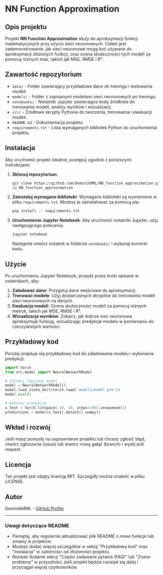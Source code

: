 # **NN Function Approximation**

## **Opis projektu**

Projekt **NN Function Approximation** służy do aproksymacji funkcji matematycznych przy użyciu sieci neuronowych. Celem jest zademonstrowanie, jak sieci neuronowe mogą być używane do aproksymacji złożonych funkcji, oraz ocena skuteczności tych modeli za pomocą różnych miar, takich jak MSE, RMSE i R².

## **Zawartość repozytorium**

- `data/` - Folder zawierający przykładowe dane do treningu i testowania modeli.
- `models/` - Folder z zapisanymi modelami sieci neuronowych po treningu.
- `notebooks/` - Notatniki Jupyter zawierające kody źródłowe do trenowania modeli, analizy wyników i wizualizacji.
- `src/` - Źródłowe skrypty Pythona do tworzenia, trenowania i ewaluacji modeli.
- `README.md` - Dokumentacja projektu.
- `requirements.txt` - Lista wymaganych bibliotek Python do uruchomienia projektu.

## **Instalacja**

Aby uruchomić projekt lokalnie, postępuj zgodnie z poniższymi instrukcjami:

1. **Sklonuj repozytorium**:
    ```bash
    git clone https://github.com/DominikMML/NN_function_approximation.git
    cd NN_function_approximation
    ```

2. **Zainstaluj wymagane biblioteki**:
    Wymagane biblioteki są wymienione w pliku `requirements.txt`. Możesz je zainstalować za pomocą pip:
    ```bash
    pip install -r requirements.txt
    ```

3. **Uruchomienie Jupyter Notebook**:
    Aby uruchomić notatniki Jupyter, użyj następującego polecenia:
    ```bash
    jupyter notebook
    ```
    Następnie otwórz notatnik w folderze `notebooks/` i wykonaj komórki kodu.

## **Użycie**

Po uruchomieniu Jupyter Notebook, przejdź przez kroki opisane w notatnikach, aby:

1. **Załadować dane**: Przygotuj dane wejściowe do aproksymacji.
2. **Trenować modele**: Użyj dostarczonych skryptów do trenowania modeli sieci neuronowych na danych.
3. **Ewaluacja modeli**: Ocena skuteczności modeli za pomocą różnych metryk, takich jak MSE, RMSE i R².
4. **Wizualizacja wyników**: Zobacz, jak dobrze sieć neuronowa aproksymuje funkcję, wizualizując predykcje modelu w porównaniu do rzeczywistych wartości.

## **Przykładowy kod**

Poniżej znajduje się przykładowy kod do załadowania modelu i wykonania predykcji:

```python
import torch
from src.model import NeuralNetworkModel

# Załaduj zapisany model
model = NeuralNetworkModel()
model.load_state_dict(torch.load('models/model.pth'))
model.eval()

# Wykonaj predykcje
x_test = torch.linspace(-10, 10, steps=100).unsqueeze(1)
predictions = model(x_test).detach().numpy()
```

## **Wkład i rozwój**

Jeśli masz pomysły na usprawnienie projektu lub chcesz zgłosić błąd, otwórz zgłoszenie (issue) lub stwórz nową gałąź (branch) i wyślij pull request.

## **Licencja**

Ten projekt jest objęty licencją MIT. Szczegóły można znaleźć w pliku LICENSE.

## **Autor**

DominikMML - [GitHub Profile](https://github.com/DominikMML)

---

### **Uwagi dotyczące README**

- Pamiętaj, aby regularnie aktualizować plik README o nowe funkcje lub zmiany w projekcie.
- Możesz dodać więcej szczegółów w sekcji "Przykładowy kod" oraz "Instalacja" w zależności od złożoności projektu.
- Rozważ dodanie sekcji "Często zadawane pytania (FAQ)" lub "Znane problemy" w przyszłości, jeśli projekt będzie rozwijał się dalej i przyciągał więcej użytkowników.
